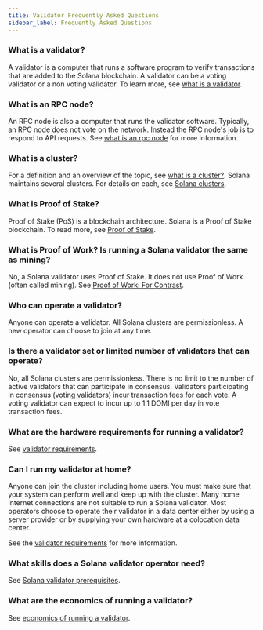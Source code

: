 ```yaml
---
title: Validator Frequently Asked Questions
sidebar_label: Frequently Asked Questions
---
```


### What is a validator?

A validator is a computer that runs a software program to verify transactions that are added to the Solana blockchain.  A validator can be a voting validator or a non voting validator. To learn more, see [what is a validator](./overview/what-is-a-validator.md).

### What is an RPC node?

An RPC node is also a computer that runs the validator software.  Typically, an RPC node does not vote on the network.  Instead the RPC node's job is to respond to API requests.  See [what is an rpc node](./overview/what-is-an-rpc-node.md) for more information.

### What is a cluster?

For a definition and an overview of the topic, see [what is a cluster?](../cluster/overview.md). Solana maintains several clusters. For details on each, see [Solana clusters](../clusters.md).

### What is Proof of Stake?

Proof of Stake (PoS) is a blockchain architecture. Solana is a Proof of Stake blockchain. To read more, see [Proof of Stake](./overview/what-is-a-validator.md#proof-of-stake).

### What is Proof of Work? Is running a Solana validator the same as mining?

No, a Solana validator uses Proof of Stake. It does not use Proof of Work (often called mining). See [Proof of Work: For Contrast](./overview/what-is-a-validator.md#proof-of-stake).

### Who can operate a validator?

Anyone can operate a validator.  All Solana clusters are permissionless. A new operator can choose to join at any time.

### Is there a validator set or limited number of validators that can operate?

No, all Solana clusters are permissionless.  There is no limit to the number of active validators that can participate in consensus.  Validators participating in consensus (voting validators) incur transaction fees for each vote.  A voting validator can expect to incur up to 1.1 DOMI per day in vote transaction fees.

### What are the hardware requirements for running a validator?

See [validator requirements](../running-validator/validator-reqs.md).

### Can I run my validator at home?

Anyone can join the cluster including home users. You must make sure that your system can perform well and keep up with the cluster. Many home internet connections are not suitable to run a Solana validator.  Most operators choose to operate their validator in a data center either by using a server provider or by supplying your own hardware at a colocation data center.

See the [validator requirements](../running-validator/validator-reqs.md) for more information.

### What skills does a Solana validator operator need?

See [Solana validator prerequisites](./overview/validator-prerequisites.md).

### What are the economics of running a validator?

See [economics of running a validator](./overview/running-validator-or-rpc-node.md#economics-of-running-a-consensus-validator).